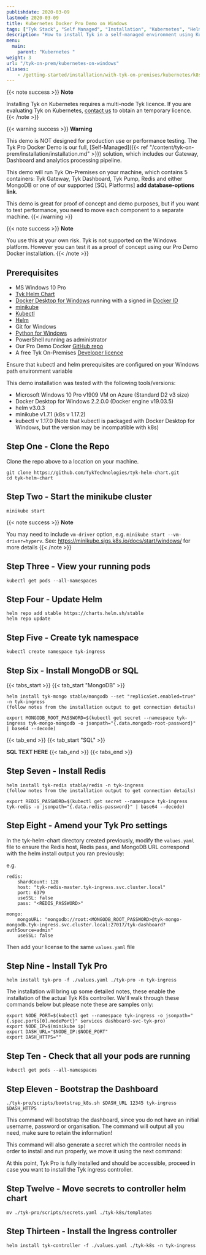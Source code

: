```yaml
---
publishdate: 2020-03-09
lastmod: 2020-03-09
title: Kubernetes Docker Pro Demo on Windows
tags: ["Tyk Stack", "Self Managed", "Installation", "Kubernetes", "Helm Chart"]
description: "How to install Tyk in a self-managed environment using Kubernetes on Windows" 
menu:
  main:
    parent: "Kubernetes "
weight: 3
url: "/tyk-on-prem/kubernetes-on-windows"
aliases:
    - /getting-started/installation/with-tyk-on-premises/kubernetes/k8s-docker-pro-wsl/
---
```


{{< note success >}}
**Note**
  
Installing Tyk on Kubernetes requires a multi-node Tyk licence. If you are evaluating Tyk on Kubernetes, [contact us](https://tyk.io/about/contact/) to obtain an temporary licence.
{{< /note >}}

{{< warning success >}}
**Warning**  

This demo is NOT designed for production use or performance testing. The Tyk Pro Docker Demo is our full, [Self-Managed]({{< ref "/content/tyk-on-prem/installation/installation.md" >}}) solution, which includes our Gateway, Dashboard and analytics processing pipeline. 

This demo will run Tyk On-Premises on your machine, which contains 5 containers: Tyk Gateway, Tyk Dashboard, Tyk Pump, Redis and either MongoDB or one of our supported [SQL Platforms] **add database-options link**.

This demo is great for proof of concept and demo purposes, but if you want to test performance, you need to move each component to a separate machine.
{{< /warning >}}

{{< note success >}}
**Note**  

You use this at your own risk. Tyk is not supported on the Windows platform. However you can test it as a proof of concept using our Pro Demo Docker installation.
{{< /note >}}

## Prerequisites

- MS Windows 10 Pro
- [Tyk Helm Chart](https://github.com/TykTechnologies/tyk-helm-chart)
- [Docker Desktop for Windows](https://docs.docker.com/docker-for-windows/install/) running with a signed in [Docker ID](https://docs.docker.com/docker-id/)
- [minikube](https://minikube.sigs.k8s.io/docs/start/)
- [Kubectl](https://kubernetes.io/docs/tasks/tools/install-kubectl/)
- [Helm](https://github.com/helm/helm/releases)
- Git for Windows
- [Python for Windows](https://www.python.org/downloads/windows/)
- PowerShell running as administrator
- Our Pro Demo Docker [GitHub repo](https://github.com/TykTechnologies/tyk-pro-docker-demo)
- A free Tyk On-Premises [Developer licence](https://tyk.io/product/tyk-on-premises-free-edition/)

Ensure that kubectl and helm prerequisites are configured on your Windows path environment variable

This demo installation was tested with the following tools/versions:

* Microsoft Windows 10 Pro v1909 VM on Azure (Standard D2 v3 size)
* Docker Desktop for Windows 2.2.0.0 (Docker engine v19.03.5)
* helm v3.0.3
* minikube v1.7.1 (k8s v 1.17.2)
* kubectl v 1.17.0 (Note that kubectl is packaged with Docker Desktop for Windows, but the version may be incompatible with k8s)



## Step One - Clone the Repo

Clone the repo above to a location on your machine.

```{.copyWrapper}
git clone https://github.com/TykTechnologies/tyk-helm-chart.git
cd tyk-helm-chart
```

## Step Two - Start the minikube cluster

```{.copyWrapper}
minikube start
```

{{< note success >}}
**Note**  

You may need to include `vm-driver` option, e.g. `minikube start --vm-driver=hyperv`.  See: https://minikube.sigs.k8s.io/docs/start/windows/ for more details
{{< /note >}}



## Step Three - View your running pods

```{.copyWrapper}
kubectl get pods --all-namespaces
```

## Step Four - Update Helm

```{.copyWrapper}
helm repo add stable https://charts.helm.sh/stable
helm repo update
```

## Step Five - Create tyk namespace

```{.copyWrapper}
kubectl create namespace tyk-ingress
```

## Step Six - Install MongoDB or SQL

{{< tabs_start >}}
{{< tab_start "MongoDB" >}}
<br />

```{.copyWrapper}
helm install tyk-mongo stable/mongodb --set "replicaSet.enabled=true" -n tyk-ingress
(follow notes from the installation output to get connection details)

export MONGODB_ROOT_PASSWORD=$(kubectl get secret --namespace tyk-ingress tyk-mongo-mongodb -o jsonpath="{.data.mongodb-root-password}" | base64 --decode)
```

{{< tab_end >}}
{{< tab_start "SQL" >}}

**SQL TEXT HERE**
{{< tab_end >}}
{{< tabs_end >}}
## Step Seven - Install Redis

```{.copyWrapper}
helm install tyk-redis stable/redis -n tyk-ingress
(follow notes from the installation output to get connection details)

export REDIS_PASSWORD=$(kubectl get secret --namespace tyk-ingress tyk-redis -o jsonpath="{.data.redis-password}" | base64 --decode)
```

## Step Eight - Amend your Tyk Pro settings

In the tyk-helm-chart directory created previously, modify the `values.yaml` file to ensure the Redis host, Redis pass, and MongoDB URL correspond with the helm install output you ran previously:

e.g.
```
redis:
    shardCount: 128
    host: "tyk-redis-master.tyk-ingress.svc.cluster.local"
    port: 6379
    useSSL: false
    pass: "<REDIS_PASSWORD>"

mongo:
    mongoURL: "mongodb://root:<MONGODB_ROOT_PASSWORD>@tyk-mongo-mongodb.tyk-ingress.svc.cluster.local:27017/tyk-dashboard?authSource=admin"
    useSSL: false
```
Then add your license to the same `values.yaml` file

## Step Nine - Install Tyk Pro

```{.copyWrapper}
helm install tyk-pro -f ./values.yaml ./tyk-pro -n tyk-ingress
```

The installation will bring up some detailed notes, these enable the installation of the actual Tyk K8s controller.  We'll walk through these commands below but please note these are samples only:

```{.copyWrapper}
export NODE_PORT=$(kubectl get --namespace tyk-ingress -o jsonpath="{.spec.ports[0].nodePort}" services dashboard-svc-tyk-pro)
export NODE_IP=$(minikube ip)
export DASH_URL="$NODE_IP:$NODE_PORT"
export DASH_HTTPS=""
```

## Step Ten - Check that all your pods are running

```{.copyWrapper}
kubectl get pods --all-namespaces
```

## Step Eleven - Bootstrap the Dashboard

```{.copyWrapper}
./tyk-pro/scripts/bootstrap_k8s.sh $DASH_URL 12345 tyk-ingress $DASH_HTTPS
```

This command will bootstrap the dashboard, since you do not have an initial username, password or organisation. The command will output all you need, make sure to retain the information!

This command will also generate a secret which the controller needs in order to install and run properly, we move it using the next command:

At this point, Tyk Pro is fully installed and should be accessible, proceed in case you want to install the Tyk ingress controller.

## Step Twelve - Move secrets to controller helm chart

```{.copyWrapper}
mv ./tyk-pro/scripts/secrets.yaml ./tyk-k8s/templates
```

## Step Thirteen - Install the Ingress controller

```{.copyWrapper}
helm install tyk-controller -f ./values.yaml ./tyk-k8s -n tyk-ingress
```